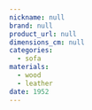 ```yaml
---
nickname: null
brand: null
product_url: null
dimensions_cm: null
categories:
  - sofa
materials:
  - wood
  - leather
date: 1952
---
```


